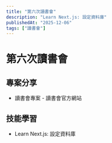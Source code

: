 ```yaml
---
title: "第六次讀書會"
description: "Learn Next.js: 設定資料庫"
publishedAt: "2025-12-06"
tags: ["讀書會"]
---
```


# 第六次讀書會

## 專案分享

- 讀書會專案 - 讀書會官方網站

## 技能學習

- Learn Next.js: 設定資料庫
